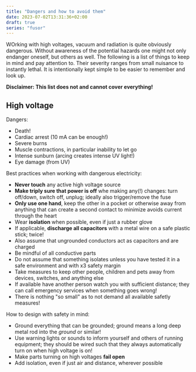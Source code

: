 ```yaml
---
title: "Dangers and how to avoid them"
date: 2023-07-02T13:31:36+02:00
draft: true
series: "fusor"
---
```



WOrking with high voltages, vacuum and radiation is quite obviously dangerous. Without awareness of the potential hazards one might not only endanger oneself, but others as well. The following is a list of things to keep in mind and pay attention to. Their severity ranges from small nuisance to instantly lethal. It is intentionally kept simple to be easier to remember and look up.

**Disclaimer: This list does not and cannot cover everything!**

High voltage
---

Dangers:

- Death!
- Cardiac arrest (10 mA can be enough!)
- Severe burns
- Muscle contractions, in particular inability to let go
- Intense sunburn (arcing creates intense UV light!)
- Eye damage (from UV)


Best practices when working with dangerous electricity:

- **Never touch** any active high voltage source
- **Make triply sure that power is off** whe making any(!) changes: turn off/down, switch off, unplug; ideally also trigger/remove the fuse
- **Only use one hand**, keep the other in a pocket or otherwise away from anything that can create a second contact to minimize avoids current through the heart
- Wear **isolation** when possible, even if just a rubber glove
- If applicable, **discharge all capacitors** with a metal wire on a safe plastic stick; twice!
- Also assume that ungrounded conductors act as capacitors and are charged
- Be mindful of all conductive parts
- Do not assume that something isolates unless you have tested it in a safe environment and with x3 safety margin
- Take measures to keep other people, children and pets away from devices, switches, and anything else
- If available have another person watch you with sufficient distance; they can call emergency services when something goes wrong!
- There is nothing "so small" as to not demand all available safetly measures!


How to design with safety in mind:

- Ground everything that can be grounded; ground means a long deep metal rod into the _ground_ or similar!
- Use warning lights or sounds to inform yourself and others of running equipment; they should be wired such that they always automatically turn on when high voltage is on!
- Make parts turning on high voltages **fail open**
- Add isolation, even if just air and distance, wherever possible